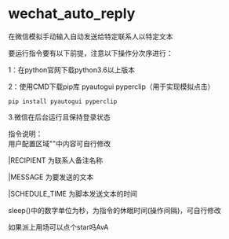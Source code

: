 # wechat_auto_reply
在微信模拟手动输入自动发送给特定联系人以特定文本

要运行指令要有以下前提，注意以下操作分次序进行：

1：在python官网下载python3.6以上版本

2：使用CMD下载pip库 pyautogui pyperclip（用于实现模拟点击）

    pip install pyautogui pyperclip
3.微信在后台运行且保持登录状态

指令说明：       
用户配置区域""中内容可自行修改

|RECIPIENT 为联系人备注名称
   
|MESSAGE 为要发送的文本
   
|SCHEDULE_TIME 为脚本发送文本的时间
   
sleep()中的数字单位为秒，为指令的休眠时间(操作间隔)，可自行修改


如果派上用场可以点个star吗AvA
